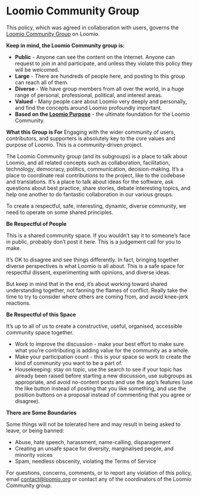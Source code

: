 # Loomio Community Group
This policy, which was agreed in collaboration with users, governs the [Loomio Community Group](http://www.loomio.org/community) on Loomio.

**Keep in mind, the Loomio Community group is:**

* **Public** - Anyone can see the content on the internet. Anyone can request to join in and participate, and unless they violate this policy they will be welcomed.
* **Large** - There are hundreds of people here, and posting to this group can reach all of them. 
* **Diverse** - We have group members from all over the world, in a huge range of personal, professional, political, and interest areas. 
* **Valued** - Many people care about Loomio very deeply and personally, and find the concepts around Loomio profoundly important. 
* **Based on the [Loomio Purpose](http://www.loomio.org/purpose)** - the ultimate foundation for the Loomio Community. 

**What this Group is For**
Engaging with the wider community of users, contributors, and supporters is absolutely key to the core values and purpose of Loomio. This is a community-driven project.

The Loomio Community group (and its subgroups) is a place to talk about Loomio, and all related concepts such as collaboration, facilitation, technology, democracy, politics, communication, decision-making. It’s a place to coordinate real contributions to the project, like to the codebase and translations. It’s a place to talk about ideas for the software, ask questions about best practice, share stories, debate interesting topics, and help one another to do fantastic collaboration in our various groups. 

To create a respectful, safe, interesting, dynamic, diverse community, we need to operate on some shared principles.

**Be Respectful of People**

This is a shared community space. If you wouldn’t say it to someone’s face in public, probably don’t post it here. This is a judgement call for you to make. 

It’s OK to disagree and see things differently. In fact, bringing together diverse perspectives is what Loomio is all about. This is a safe space for respectful dissent, experimenting with opinions, and diverse ideas. 

But keep in mind that in the end, it’s about working toward shared understanding together, not fanning the flames of conflict. Really take the time to try to consider where others are coming from, and avoid knee-jerk reactions. 

**Be Respectful of this Space**

It’s up to all of us to create a constructive, useful, organised, accessible community space together.

* Work to improve the discussion - make your best effort to make sure what you’re contributing is adding value for the community as a whole. 
* Make your participation count - this is your space so work to create the kind of community you want to be a part of.
* Housekeeping: stay on topic, use the search to see if your topic has already been raised before starting a new discussion, use subgroups as appropriate, and avoid no-content posts and use the app’s features (use the like button instead of posting that you like something, and use the position buttons on a proposal instead of commenting that you agree or disagree).

**There are Some Boundaries**

Some things will not be tolerated here and may result in being asked to leave, or being banned:


* Abuse, hate speech, harassment, name-calling, disparagement
* Creating an unsafe space for diversity, marginalised people, and minority voices
* Spam, needless obscenity, violating the Terms of Service

For questions, concerns, comments, or to report any violation of this policy, email contact@loomio.org or contact any of the coordinators of the Loomio Community group.


